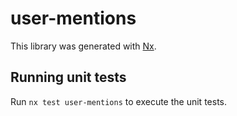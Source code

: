 # user-mentions

This library was generated with [Nx](https://nx.dev).

## Running unit tests

Run `nx test user-mentions` to execute the unit tests.
